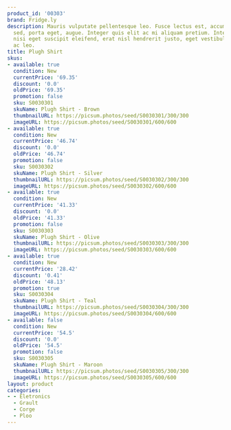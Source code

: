 ```yaml
---
product_id: '00303'
brand: Fridge.ly
description: Mauris vulputate pellentesque leo. Fusce lectus est, accumsan ac, bibendum
  sed, porta eget, augue. Integer quis elit ac mi aliquam pretium. Integer semper,
  nisi eget suscipit eleifend, erat nisl hendrerit justo, eget vestibulum lorem justo
  ac leo.
title: Plugh Shirt
skus:
- available: true
  condition: New
  currentPrice: '69.35'
  discount: '0.0'
  oldPrice: '69.35'
  promotion: false
  sku: S0030301
  skuName: Plugh Shirt - Brown
  thumbnailURL: https://picsum.photos/seed/S0030301/300/300
  imageURL: https://picsum.photos/seed/S0030301/600/600
- available: true
  condition: New
  currentPrice: '46.74'
  discount: '0.0'
  oldPrice: '46.74'
  promotion: false
  sku: S0030302
  skuName: Plugh Shirt - Silver
  thumbnailURL: https://picsum.photos/seed/S0030302/300/300
  imageURL: https://picsum.photos/seed/S0030302/600/600
- available: true
  condition: New
  currentPrice: '41.33'
  discount: '0.0'
  oldPrice: '41.33'
  promotion: false
  sku: S0030303
  skuName: Plugh Shirt - Olive
  thumbnailURL: https://picsum.photos/seed/S0030303/300/300
  imageURL: https://picsum.photos/seed/S0030303/600/600
- available: true
  condition: New
  currentPrice: '28.42'
  discount: '0.41'
  oldPrice: '48.13'
  promotion: true
  sku: S0030304
  skuName: Plugh Shirt - Teal
  thumbnailURL: https://picsum.photos/seed/S0030304/300/300
  imageURL: https://picsum.photos/seed/S0030304/600/600
- available: false
  condition: New
  currentPrice: '54.5'
  discount: '0.0'
  oldPrice: '54.5'
  promotion: false
  sku: S0030305
  skuName: Plugh Shirt - Maroon
  thumbnailURL: https://picsum.photos/seed/S0030305/300/300
  imageURL: https://picsum.photos/seed/S0030305/600/600
layout: product
categories:
- - Eletronics
  - Grault
  - Corge
  - Ploo
---
```

